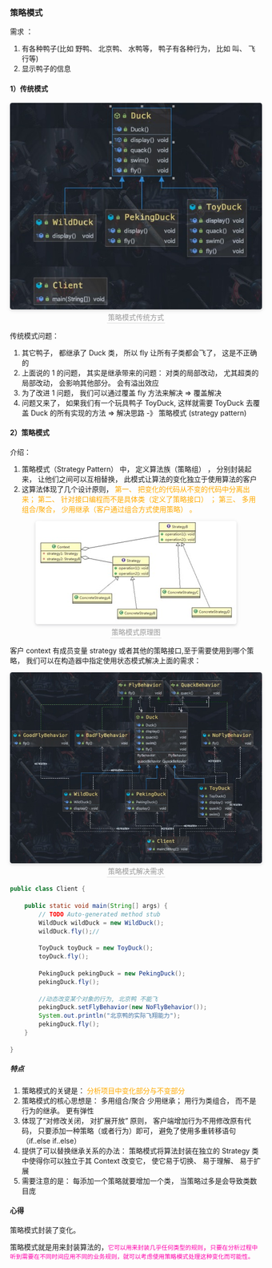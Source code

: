 ### 策略模式

需求 ：

1) 有各种鸭子(比如 野鸭、 北京鸭、 水鸭等， 鸭子有各种行为， 比如 叫、 飞行等)
2) 显示鸭子的信息

#### 1）传统模式

<center>
    <img style="border-radius: 0.3125em;
    box-shadow: 0 2px 4px 0 rgba(34,36,38,.12),0 2px 10px 0 rgba(34,36,38,.08);"
    src="../资料/策略模式传统.jpg">
    <br>
    <div style="color:orange; border-bottom: 1px solid #d9d9d9;
    display: inline-block;
    color: #999;
    padding: 2px;">策略模式传统方式</div>
</center>

传统模式问题：
1) 其它鸭子， 都继承了 Duck 类， 所以 fly 让所有子类都会飞了， 这是不正确的
2) 上面说的 1 的问题， 其实是继承带来的问题： 对类的局部改动， 尤其超类的局部改动， 会影响其他部分。 会有溢出效应
3) 为了改进 1 问题， 我们可以通过覆盖 fly 方法来解决 => 覆盖解决
4) 问题又来了， 如果我们有一个玩具鸭子 ToyDuck, 这样就需要 ToyDuck 去覆盖 Duck 的所有实现的方法 => 解决思路 -》 策略模式 (strategy pattern)

#### 2）策略模式

介绍：

1) 策略模式（Strategy Pattern） 中， 定义算法族（策略组） ， 分别封装起来， 让他们之间可以互相替换， 此模式让算法的变化独立于使用算法的客户
2) 这算法体现了几个设计原则， <font color=ffaa00>第一、 把变化的代码从不变的代码中分离出来； 第二、 针对接口编程而不是具体类（定义了策略接口） ； 第三、 多用组合/聚合， 少用继承（客户通过组合方式使用策略） 。</font>

<center>
    <img style="border-radius: 0.3125em;
    box-shadow: 0 2px 4px 0 rgba(34,36,38,.12),0 2px 10px 0 rgba(34,36,38,.08);"
    src="../资料/策略模式原理图.jpg">
    <br>
    <div style="color:orange; border-bottom: 1px solid #d9d9d9;
    display: inline-block;
    color: #999;
    padding: 2px;">策略模式原理图</div>
</center>

客户 context 有成员变量 strategy 或者其他的策略接口,至于需要使用到哪个策略， 我们可以在构造器中指定使用状态模式解决上面的需求：

<center>
    <img style="border-radius: 0.3125em;
    box-shadow: 0 2px 4px 0 rgba(34,36,38,.12),0 2px 10px 0 rgba(34,36,38,.08);"
    src="../资料/策略模式实现需求.jpg">
    <br>
    <div style="color:orange; border-bottom: 1px solid #d9d9d9;
    display: inline-block;
    color: #999;
    padding: 2px;">策略模式解决需求</div>
</center>

```Java
public class Client {

    public static void main(String[] args) {
		// TODO Auto-generated method stub
		WildDuck wildDuck = new WildDuck();
		wildDuck.fly();//

		ToyDuck toyDuck = new ToyDuck();
		toyDuck.fly();

		PekingDuck pekingDuck = new PekingDuck();
		pekingDuck.fly();

		//动态改变某个对象的行为, 北京鸭 不能飞
		pekingDuck.setFlyBehavior(new NoFlyBehavior());
		System.out.println("北京鸭的实际飞翔能力");
		pekingDuck.fly();
	}

}
```

##### 特点

1) 策略模式的关键是： <font color=ffaa00>分析项目中变化部分与不变部分</font>
2) 策略模式的核心思想是： 多用组合/聚合 少用继承； 用行为类组合， 而不是行为的继承。 更有弹性
3) 体现了“对修改关闭， 对扩展开放” 原则， 客户端增加行为不用修改原有代码， 只要添加一种策略（或者行为）即可， 避免了使用多重转移语句（if..else if..else）
4) 提供了可以替换继承关系的办法： 策略模式将算法封装在独立的 Strategy 类中使得你可以独立于其 Context 改变它， 使它易于切换、 易于理解、 易于扩展
5) 需要注意的是： 每添加一个策略就要增加一个类， 当策略过多是会导致类数目庞


#### 心得

策略模式封装了变化。

策略模式就是用来封装算法的，<font color=ff00aa>``它可以用来封装几乎任何类型的规则``，``只要在分析过程中听到需要在不同时间应用不同的业务规则，就可以考虑使用策略模式处理这种变化而可能性。``</font>
